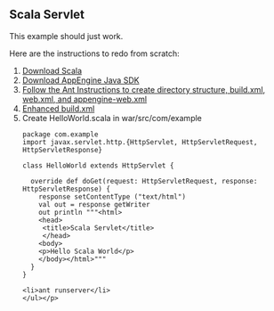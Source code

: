 ## Scala Servlet

This example should just work.

Here are the instructions to redo from scratch:
        <p><ol>
	<li><a href="http://www.scala-lang.org/downloads">Download Scala</a></li>
	<li><a href="http://code.google.com/appengine/downloads.html">Download AppEngine Java SDK</a></li>
	<li><a href="http://code.google.com/appengine/docs/java/tools/ant.html">Follow the Ant Instructions to create directory structure, build.xml, web.xml, and appengine-web.xml</a></li>
	<li><a href="http://www.frothandjava.com/2009/04/scala-on-google-appengine.html">Enhanced build.xml</a></li>
	<li>Create HelloWorld.scala in war/src/com/example</li>

    package com.example
    import javax.servlet.http.{HttpServlet, HttpServletRequest, HttpServletResponse}
    
    class HelloWorld extends HttpServlet {
    
      override def doGet(request: HttpServletRequest, response: HttpServletResponse) {
        response setContentType ("text/html")
        val out = response getWriter
        out println """<html>
        <head>
         <title>Scala Servlet</title>
         </head>
        <body>
        <p>Hello Scala World</p>
        </body></html>"""
      }
    }

	<li>ant runserver</li>
	</ul></p>
